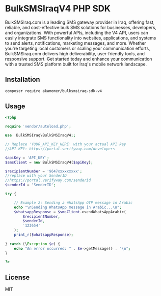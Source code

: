 # BulkSMSIraqV4 PHP SDK

BulkSMSIraq.com is a leading SMS gateway provider in Iraq, offering fast, reliable, and cost-effective bulk SMS solutions for businesses, developers, and organizations. With powerful APIs, including the V4 API, users can easily integrate SMS functionality into websites, applications, and systems to send alerts, notifications, marketing messages, and more. Whether you're targeting local customers or scaling your communication efforts, BulkSMSIraq.com delivers high deliverability, user-friendly tools, and responsive support. Get started today and enhance your communication with a trusted SMS platform built for Iraq's mobile network landscape.

## Installation

```bash
composer require akamomer/bulksmsiraq-sdk-v4
```

## Usage

```php
<?php

require 'vendor/autoload.php';

use  BulkSMSIraq\BulkSMSIraqV4;;

// Replace 'YOUR_API_KEY_HERE' with your actual API key
//API KEY: https://portal.verifyway.com/developers

$apiKey = 'API_KEY';
$smsClient = new BulkSMSIraqV4($apiKey);

$recipientNumber = '9647xxxxxxxxx';
//replace with your SenderID
//https://portal.verifyway.com/senderid
$senderId = 'SenderID';

try {

    // Example 2: Sending a WhatsApp OTP message in Arabic
    echo "\nSending WhatsApp message in Arabic...\n";
    $whatsappResponse = $smsClient->sendWhatsAppArabic(
        $recipientNumber,
        $senderId,
        '123654'
    );
    print_r($whatsappResponse);
   
} catch (\Exception $e) {
    echo "An error occurred: " . $e->getMessage() . "\n";
}

?>
```

## License

MIT
